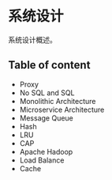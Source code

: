# 系统设计
系统设计概述。

## Table of content
- Proxy
- No SQL and SQL
- Monolithic Architecture
- Microservice Architecture
- Message Queue
- Hash
- LRU
- CAP
- Apache Hadoop
- Load Balance
- Cache